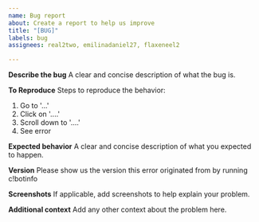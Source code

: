 ```yaml
---
name: Bug report
about: Create a report to help us improve
title: "[BUG]"
labels: bug
assignees: real2two, emilinadaniel27, flaxeneel2

---
```


**Describe the bug**
A clear and concise description of what the bug is.

**To Reproduce**
Steps to reproduce the behavior:
1. Go to '...'
2. Click on '....'
3. Scroll down to '....'
4. See error

**Expected behavior**
A clear and concise description of what you expected to happen.

**Version**
Please show us the version this error originated from by running c!botinfo

**Screenshots**
If applicable, add screenshots to help explain your problem.

**Additional context**
Add any other context about the problem here.
